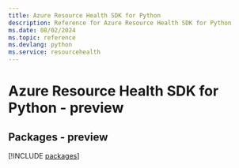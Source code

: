 ```yaml
---
title: Azure Resource Health SDK for Python
description: Reference for Azure Resource Health SDK for Python
ms.date: 08/02/2024
ms.topic: reference
ms.devlang: python
ms.service: resourcehealth
---
```

# Azure Resource Health SDK for Python - preview
## Packages - preview
[!INCLUDE [packages](resource-health-index.md)]